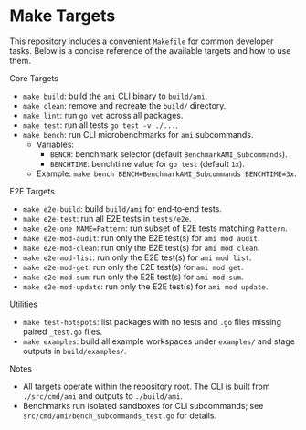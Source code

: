 Make Targets
============

This repository includes a convenient `Makefile` for common developer tasks. Below is a concise reference of the available targets and how to use them.

Core Targets
- `make build`: build the `ami` CLI binary to `build/ami`.
- `make clean`: remove and recreate the `build/` directory.
- `make lint`: run `go vet` across all packages.
- `make test`: run all tests `go test -v ./...`.
- `make bench`: run CLI microbenchmarks for `ami` subcommands.
  - Variables:
    - `BENCH`: benchmark selector (default `BenchmarkAMI_Subcommands`).
    - `BENCHTIME`: benchtime value for `go test` (default `1x`).
  - Example: `make bench BENCH=BenchmarkAMI_Subcommands BENCHTIME=3x`.

E2E Targets
- `make e2e-build`: build `build/ami` for end‑to‑end tests.
- `make e2e-test`: run all E2E tests in `tests/e2e`.
- `make e2e-one NAME=Pattern`: run subset of E2E tests matching `Pattern`.
- `make e2e-mod-audit`: run only the E2E test(s) for `ami mod audit`.
- `make e2e-mod-clean`: run only the E2E test(s) for `ami mod clean`.
- `make e2e-mod-list`: run only the E2E test(s) for `ami mod list`.
- `make e2e-mod-get`: run only the E2E test(s) for `ami mod get`.
- `make e2e-mod-sum`: run only the E2E test(s) for `ami mod sum`.
- `make e2e-mod-update`: run only the E2E test(s) for `ami mod update`.

Utilities
- `make test-hotspots`: list packages with no tests and `.go` files missing paired `_test.go` files.
- `make examples`: build all example workspaces under `examples/` and stage outputs in `build/examples/`.

Notes
- All targets operate within the repository root. The CLI is built from `./src/cmd/ami` and outputs to `./build/ami`.
- Benchmarks run isolated sandboxes for CLI subcommands; see `src/cmd/ami/bench_subcommands_test.go` for details.

